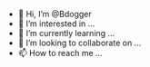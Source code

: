 - 👋 Hi, I’m @Bdogger
- 👀 I’m interested in ...
- 🌱 I’m currently learning ...
- 💞️ I’m looking to collaborate on ...
- 📫 How to reach me ...

<!---
Bdogger/Bdogger is a ✨ special ✨ repository because its `README.md` (this file) appears on your GitHub profile.
You can click the Preview link to take a look at your changes.
--->
